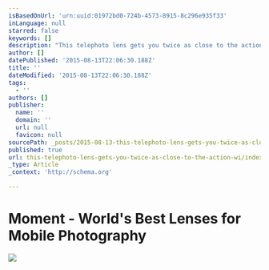 ```yaml
---
isBasedOnUrl: 'urn:uuid:01972bd0-724b-4573-8915-8c296e935f33'
inLanguage: null
starred: false
keywords: []
description: "This telephoto lens gets you twice as close to the action with no distortion or degradation to the image. It's perfect for street portraits, adventure photos and travel. Our wide angle lens captures those epic landscapes and tight interior shots with minimal distortion."
author: []
datePublished: '2015-08-13T22:06:30.188Z'
title: ''
dateModified: '2015-08-13T22:06:30.188Z'
tags:
  - ''
authors: []
publisher:
  name: ''
  domain: ''
  url: null
  favicon: null
sourcePath: _posts/2015-08-13-this-telephoto-lens-gets-you-twice-as-close-to-the-action-wi.md
published: true
url: this-telephoto-lens-gets-you-twice-as-close-to-the-action-wi/index.html
_type: Article
_context: 'http://schema.org'

---
```

# Moment - World's Best Lenses for Mobile Photography
![](https://the-grid-user-content.s3-us-west-2.amazonaws.com/72f9e803-1eaa-451b-bec1-940d8b6e42ed.JPG)